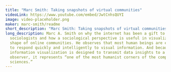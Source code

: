 ```yaml
---
title: "Marc Smith: Taking snapshots of virtual communities"
videoLink: https://www.youtube.com/embed/JwtCnhsQUYI
image: video-placeholder.png
maker: marc-smith/readme
short_description: "Marc Smith: Taking snapshots of virtual communities"
long_description: Marc A. Smith on why the internet has been a gift to
  sociologists and how a sociological perspective is useful in visualizing the
  shape of online communities. He observes that most human beings are equipped
  to respond quickly and intelligently to visual information. And because
  information visualization is designed to transmit data insights to a human
  observer, it represents “one of the most humanist corners of the computer
  sciences.”
---
```

